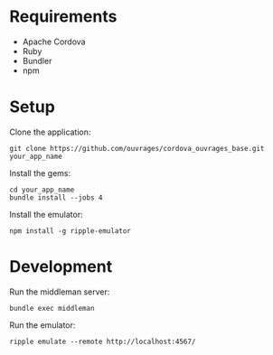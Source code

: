 Requirements
============

* Apache Cordova
* Ruby
* Bundler
* npm

Setup
=====

Clone the application:

    git clone https://github.com/ouvrages/cordova_ouvrages_base.git your_app_name

Install the gems:

    cd your_app_name
    bundle install --jobs 4

Install the emulator:

    npm install -g ripple-emulator

Development
===========

Run the middleman server:

    bundle exec middleman

Run the emulator:

    ripple emulate --remote http://localhost:4567/
